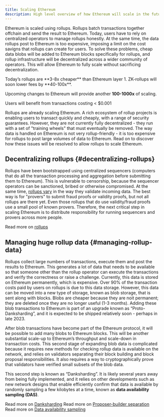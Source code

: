 ```yaml
---
title: Scaling Ethereum
description: High level overview of how Ethereum will scale in the future via faster, cheaper transactions.
---
```


Ethereum is scaled using rollups. Rollups batch transactions together offchain and send the result to Ethereum. Today, users have to rely on centralized operators to manage rollups honestly. At the same time, the data rollups post to Ethereum is too expensive, imposing a limit on the cost savigns that rollups can create for users. To solve these problems, cheap data blobs will be added to Ethereum blocks specifically for rollups, and rollup infrastructure will be decentralized across a wider community of operators. This will allow Ethereum to fully scale without sacrificing decentralization.

<InfoBanner>
Today’s rollups are **3-8x cheaper** than Ethereum layer 1. ZK-rollups will soon lower fees by **40-100x**.

Upcoming changes to Ethereum will provide another **100-1000x** of scaling.

Users will benefit from transactions costing < $0.001
<InfoBanner>

Rollups are already scaling Ethereum. A rich ecosystem of rollup projects is enabling users to transact quickly and cheaply, with a range of security guarantees. However, they are not currently fully decentralized - they run with a set of "training wheels" that must eventually be removed. The way data is handled on Ethereum is not very rollup-friendly - it is too expensive for rollups to post large volumes of data to Ethereum. Read on to discover how these issues will be resolved to allow rollups to scale Ethereum.

## Decentralizing rollups {#decentralizing-rollups}

Rollups have been bootstrapped using centralized sequencers (computers that do all the transaction processing and aggregation before submitting them to Ethereum). This is vulnerable to censorship, because the sequencer operators can be sanctioned, bribed or otherwise compromised. At the same time, [rollups vary](https://l2beat.com) in the way they validate incoming data. The best way is for "provers" to submit fraud proofs or validity proofs, but not all rollups are there yet. Even those rollups that do use validity/fraud proofs use a small pool of known provers. Therefore, the next critical step in scaling Ethereum is to distribute responsibility for running sequencers and provers across more people.

Read more on [rollups](src/content/developers/docs/scaling)

## Managing huge rollup data {#managing-rollup-data}

Rollups collect large numbers of transactions, execute them and post the results to Ethereum. This generates a lot of data that needs to be available so that someone other than the rollup operator can execute the transactions and verify the correctness or raise a challenge. Currently, this data is stored on Ethereum permanently, which is expensive. Over 90% of the transaction costs paid by users on rollups is due to this data storage. However, this data can be moved into a new type of storage, known as blob storage, that is sent along with blocks. Blobs are cheaper because they are noit permanent; they are deleted once they are no longer useful (1-3 months). Adding these blob transactions to Ethereum is part of an upgrade known as “Proto-Danksharding”, and it is expected to be shipped relatively soon - perhaps in late 2023.

After blob transactions have become part of the Ethereum protocol, it will be possible to add many blobs to Ethereum blocks. This will be another substantial scale-up to Ethereum’s throughput and scale-down in transaction costs. This second stage of expanding blob data is complicated because it requires new methods for checking rollup data is available on the network, and relies on validators separating their block building and block proposal responsibilities. It also requires a way to cryptographically prove that validators have verified small subsets of the blob data.

This second step is known as “Danksharding”. It is likely several years away from being fully implemented, and it relies on other developments such as new network designs that enable efficiently confirm that data is available by randomly sampling a few kilobytes at a time, known as **data availability sampling (DAS)**.

Read more on [Danksharding](/roadmap/danksharding/)
Read more on [Proposer-builder separation](/roadmap/pbs)
Read more on [Data availability sampling](/developers/docs/data-availability)
